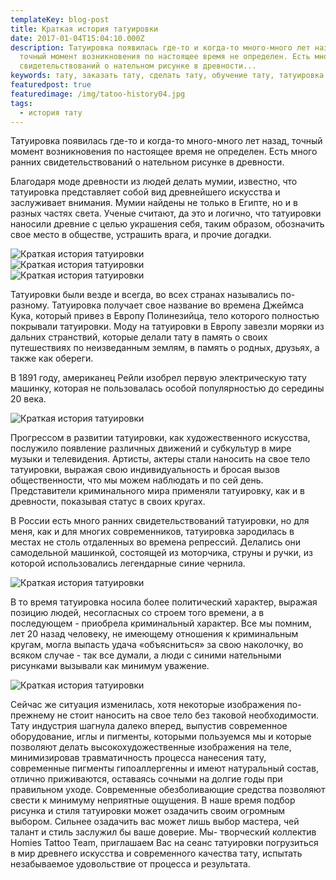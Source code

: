 ```yaml
---
templateKey: blog-post
title: Краткая история татуировки
date: 2017-01-04T15:04:10.000Z
description: Татуировка появилась где-то и когда-то много-много лет назад,
  точный момент возникновения по настоящее время не определен. Есть много ранних
  свидетельствований о нательном рисунке в древности...
keywords: тату, заказать тату, сделать тату, обучение тату, татуировка
featuredpost: true
featuredimage: /img/tatoo-history04.jpg
tags:
  - история тату
---
```

<p>Татуировка появилась где-то и когда-то много-много лет назад, точный момент возникновения по настоящее время не определен. Есть много ранних свидетельствований о нательном рисунке в древности.</p>
<p>Благодаря моде древности из людей делать мумии, известно, что татуировка представляет собой вид древнейшего искусства и заслуживает внимания. Мумии найдены не только в Египте, но и в разных частях света. Ученые считают, да это и логично, что татуировки наносили древние с целью украшения себя, таким образом, обозначить свое место в обществе, устрашить врага, и прочие догадки.</p>
<div class="row mb-4">
    <div class="col-sm-4">
        <img class="img-fluid" src="/img/tatoo-history01.jpg" alt="Краткая история татуировки">
    </div>
    <div class="col-sm-4">
        <img class="img-fluid" src="/img/tatoo-history02.jpg" alt="Краткая история татуировки">
    </div>
    <div class="col-sm-4">
        <img class="img-fluid" src="/img/tatoo-history03.jpg" alt="Краткая история татуировки">
    </div>
</div>
<p>Татуировки были везде и всегда, во всех странах назывались по-разному.  Татуировка получает свое название во времена Джеймса Кука, который привез в Европу Полинезийца, тело которого полностью покрывали татуировки.  Моду на татуировки в Европу завезли моряки из дальних странствий, которые делали тату в память о своих путешествиях по неизведанным землям, в память о родных, друзьях, а также как обереги.</p>
<p>В 1891 году, американец Рейли изобрел первую электрическую тату машинку, которая не пользовалась особой популярностью до середины 20 века.</p>
<img class="img-fluid mb-4" src="/img/tatoo-history04.jpg" alt="Краткая история татуировки">
<p>Прогрессом в развитии татуировки, как художественного искусства, послужило появление различных движений и субкультур в мире музыки и телевидения. Артисты, актеры стали наносить на свое тело татуировки, выражая свою индивидуальность и бросая вызов общественности, что мы можем наблюдать и по сей день. Представители криминального мира применяли татуировку, как и в древности, показывая статус в своих кругах.</p>
<p>В России есть много ранних свидетельствований татуировки, но для меня, как и для многих современников, татуировка зародилась в местах не столь отдаленных во времена репрессий. Делались они самодельной машинкой, состоящей из моторчика, струны и ручки, из которой использовались легендарные синие чернила.</p>
<img class="img-fluid mb-4" src="/img/tatoo-history05.jpg" alt="Краткая история татуировки" style="max-width: 720px">
<p>В то время татуировка носила более политический характер, выражая позицию людей, несогласных со строем того времени, а в последующем - приобрела криминальный характер. Все мы помним, лет 20 назад человеку, не имеющему отношения к криминальным кругам, могла выпасть удача «объясниться» за свою наколочку, во всяком случае - так все думали, а люди с синими нательными рисунками вызывали как минимум уважение.</p>
<img class="img-fluid mb-4" src="/img/tatoo-history06.jpg" alt="Краткая история татуировки">
<p>Сейчас же ситуация изменилась, хотя некоторые изображения по-прежнему не стоит наносить на свое тело без таковой необходимости. Тату индустрия шагнула далеко вперед, выпустив современное оборудование, иглы и пигменты, которыми пользуемся мы и которые позволяют делать высокохудожественные изображения на теле, минимизировав травматичность процесса нанесения тату, современные пигменты гипоаллергенны и имеют натуральный состав, отлично приживаются, оставаясь сочными на долгие годы при правильном уходе. Современные обезболивающие средства позволяют свести к минимуму неприятные ощущения. В наше время подбор рисунка и стиля татуировки может озадачить своим огромным выбором. Сильнее озадачить вас может лишь выбор мастера, чей талант и стиль заслужил бы ваше доверие. Мы-  творческий коллектив Homies Tattoo Team, приглашаем Вас на сеанс татуировки погрузиться в мир древнего искусства и современного качества тату, испытать незабываемое удовольствие от процесса и результата.</p>